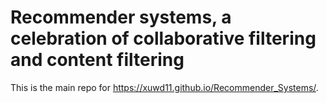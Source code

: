 # Recommender systems, a celebration of collaborative filtering and content filtering

This is the main repo for https://xuwd11.github.io/Recommender_Systems/.